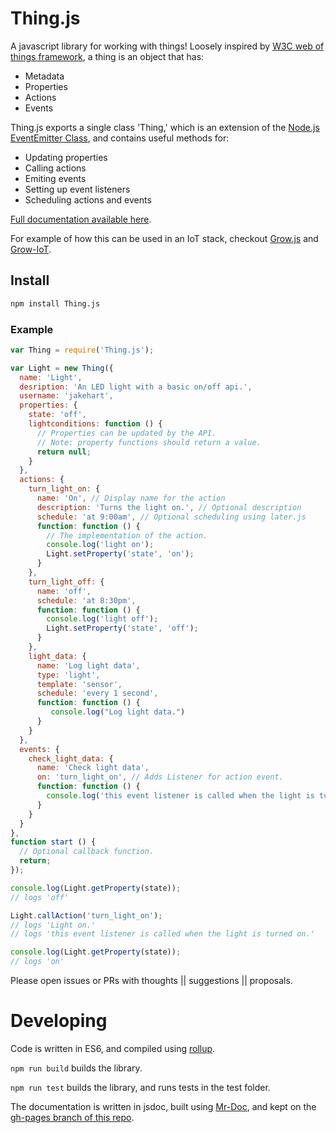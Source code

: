 # Thing.js

A javascript library for working with things! Loosely inspired by [W3C web of things framework](https://github.com/w3c/web-of-things-framework), a thing is an object that has:

* Metadata
* Properties
* Actions
* Events

Thing.js exports a single class 'Thing,' which is an extension of the [Node.js EventEmitter Class](https://nodejs.org/api/events.html), and contains useful methods for:

* Updating properties
* Calling actions
* Emiting events
* Setting up event listeners
* Scheduling actions and events

[Full documentation available here](http://commongarden.github.io/Thing.js/docs/Thing.js.html).

For example of how this can be used in an IoT stack, checkout [Grow.js](https://github.com/CommonGarden/Grow.js) and [Grow-IoT](https://github.com/CommonGarden/Grow-IoT).

## Install
```bash
npm install Thing.js
```

### Example
```javascript
var Thing = require('Thing.js');

var Light = new Thing({
  name: 'Light',
  desription: 'An LED light with a basic on/off api.',
  username: 'jakehart',
  properties: {
    state: 'off',
    lightconditions: function () {
      // Properties can be updated by the API.
      // Note: property functions should return a value.
      return null;
    }
  },
  actions: {
    turn_light_on: {
      name: 'On', // Display name for the action
      description: 'Turns the light on.', // Optional description
      schedule: 'at 9:00am', // Optional scheduling using later.js
      function: function () {
        // The implementation of the action.
        console.log('light on');
        Light.setProperty('state', 'on');
      }
    },
    turn_light_off: {
      name: 'off',
      schedule: 'at 8:30pm',
      function: function () {
        console.log('light off');
        Light.setProperty('state', 'off');
      }
    },
    light_data: {
      name: 'Log light data', 
      type: 'light',
      template: 'sensor',
      schedule: 'every 1 second',
      function: function () {
         console.log("Log light data.")
      }
    }
  },
  events: {
    check_light_data: {
      name: 'Check light data',
      on: 'turn_light_on', // Adds Listener for action event.
      function: function () {
        console.log('this event listener is called when the light is turned on.');
      }
    }
  } 
}, 
function start () {
  // Optional callback function.
  return;
});

console.log(Light.getProperty(state));
// logs 'off'

Light.callAction('turn_light_on');
// logs 'Light on.'
// logs 'this event listener is called when the light is turned on.'

console.log(Light.getProperty(state));
// logs 'on'

```

Please open issues or PRs with thoughts || suggestions || proposals.

# Developing

Code is written in ES6, and compiled using [rollup](https://github.com/rollup/rollup).

`npm run build` builds the library.

`npm run test` builds the library, and runs tests in the test folder.

The documentation is written in jsdoc, built using [Mr-Doc](https://mr-doc.github.io/), and kept on the [gh-pages branch of this repo](https://github.com/CommonGarden/Thing.js/tree/gh-pages).